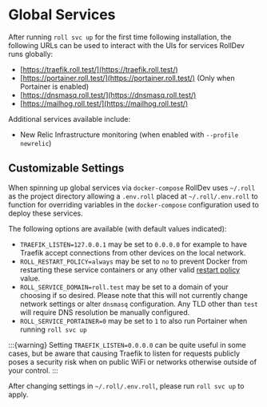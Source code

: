 # Global Services

After running `roll svc up` for the first time following installation, the following URLs can be used to interact with the UIs for services RollDev runs globally:

* [https://traefik.roll.test/](https://traefik.roll.test/)
* [https://portainer.roll.test/](https://portainer.roll.test/) (Only when Portainer is enabled)
* [https://dnsmasq.roll.test/](https://dnsmasq.roll.test/)
* [https://mailhog.roll.test/](https://mailhog.roll.test/)

Additional services available include:
* New Relic Infrastructure monitoring (when enabled with `--profile newrelic`)

## Customizable Settings

When spinning up global services via `docker-compose` RollDev uses `~/.roll` as the project directory allowing a `.env.roll` placed at `~/.roll/.env.roll` to function for overriding variables in the `docker-compose` configuration used to deploy these services.

The following options are available (with default values indicated):

* `TRAEFIK_LISTEN=127.0.0.1` may be set to `0.0.0.0` for example to have Traefik accept connections from other devices on the local network.
* `ROLL_RESTART_POLICY=always` may be set to `no` to prevent Docker from restarting these service containers or any other valid [restart policy](https://docs.docker.com/config/containers/start-containers-automatically/#use-a-restart-policy) value.
* `ROLL_SERVICE_DOMAIN=roll.test` may be set to a domain of your choosing if so desired. Please note that this will not currently change network settings or alter `dnsmasq` configuration. Any TLD other than `test` will require DNS resolution be manually configured.
* `ROLL_SERVICE_PORTAINER=0` may be set to `1` to also run Portainer when running `roll svc up`

:::{warning}
Setting ``TRAEFIK_LISTEN=0.0.0.0`` can be quite useful in some cases, but be aware that causing Traefik to listen for requests publicly poses a security risk when on public WiFi or networks otherwise outside of your control.
:::

After changing settings in `~/.roll/.env.roll`, please run `roll svc up` to apply.
